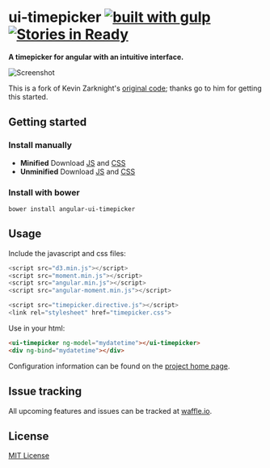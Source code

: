 # ui-timepicker [![built with gulp](https://img.shields.io/badge/built_with-gulp-red.svg?style=flat)](http://gulpjs.com) [![Stories in Ready](https://badge.waffle.io/mirskytech/ui-timepicker.png?label=ready&title=Ready)](https://waffle.io/mirskytech/ui-timepicker)

**A timepicker for angular with an intuitive interface.**

![Screenshot](https://raw.githubusercontent.com/mirskytech/ui-timepicker/bower/docs/_screenshots/original.png)

This is a fork of Kevin Zarknight's [original code](https://github.com/zarknight/ui-timepicker); thanks go
to him for getting this started.

## Getting started

### Install manually

* **Minified** Download [JS](https://github.com/) and [CSS](https://github.com/)
* **Unminified** Download [JS](https://github.com/) and [CSS](https://github.com/)

### Install with bower

```
bower install angular-ui-timepicker
```

## Usage

Include the javascript and css files:

```javascript
<script src="d3.min.js"></script>
<script src="moment.min.js"></script>
<script src="angular.min.js"></script>
<script src="angular-moment.min.js"></script>

<script src="timepicker.directive.js"></script>
<link rel="stylesheet" href="timepicker.css">
```

Use in your html:

```html
<ui-timepicker ng-model="mydatetime"></ui-timepicker>
<div ng-bind="mydatetime"></div>
```

Configuration information can be found on the [project home page](https://github.io/mirsky-tech/ui-timepicker).

## Issue tracking

All upcoming features and issues can be tracked at [waffle.io](https://waffle.io/mirskytech/ui-timepicker).

## License

[MIT License](LICENSE)

